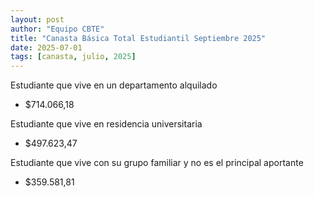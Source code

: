 ```yaml
---
layout: post
author: "Equipo CBTE"
title: "Canasta Básica Total Estudiantil Septiembre 2025"
date: 2025-07-01
tags: [canasta, julio, 2025]
---
```


Estudiante que vive en un departamento alquilado
- $714.066,18

Estudiante que vive en residencia universitaria
- $497.623,47

Estudiante que vive con su grupo familiar y no es el principal aportante
- $359.581,81

